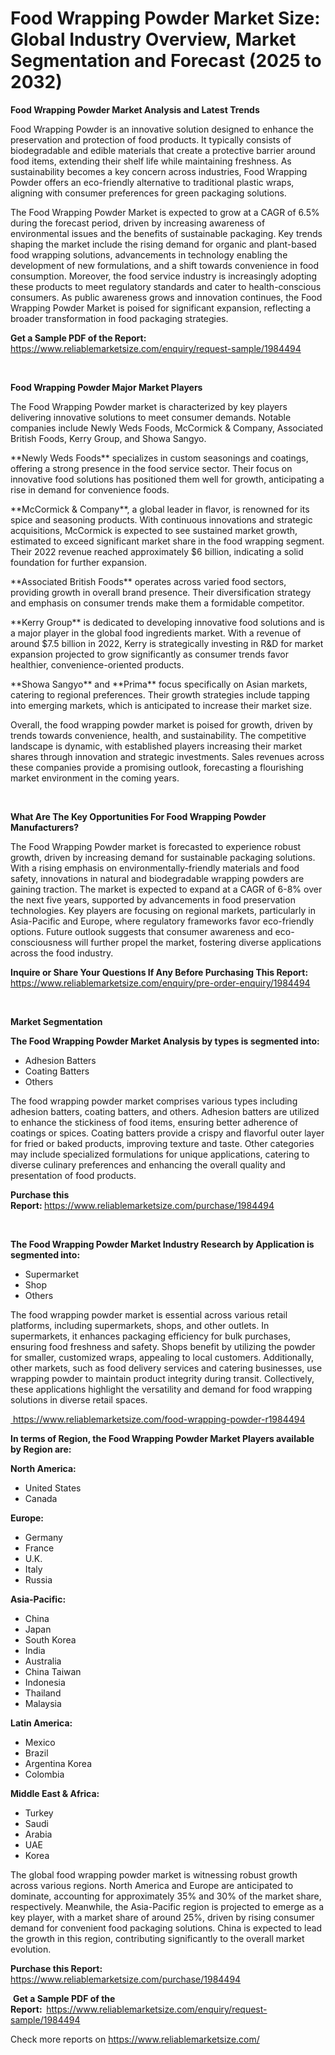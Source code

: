 <p><h1>Food Wrapping Powder Market Size: Global Industry Overview, Market Segmentation and Forecast (2025 to 2032)</h1></p><p><strong>Food Wrapping Powder Market Analysis and Latest Trends</strong></p>
<p><p>Food Wrapping Powder is an innovative solution designed to enhance the preservation and protection of food products. It typically consists of biodegradable and edible materials that create a protective barrier around food items, extending their shelf life while maintaining freshness. As sustainability becomes a key concern across industries, Food Wrapping Powder offers an eco-friendly alternative to traditional plastic wraps, aligning with consumer preferences for green packaging solutions.</p><p>The Food Wrapping Powder Market is expected to grow at a CAGR of 6.5% during the forecast period, driven by increasing awareness of environmental issues and the benefits of sustainable packaging. Key trends shaping the market include the rising demand for organic and plant-based food wrapping solutions, advancements in technology enabling the development of new formulations, and a shift towards convenience in food consumption. Moreover, the food service industry is increasingly adopting these products to meet regulatory standards and cater to health-conscious consumers. As public awareness grows and innovation continues, the Food Wrapping Powder Market is poised for significant expansion, reflecting a broader transformation in food packaging strategies.</p></p>
<p><strong>Get a Sample PDF of the Report:&nbsp;</strong> <a href="https://www.reliablemarketsize.com/enquiry/request-sample/1984494?utm_campaign=2944&utm_medium=2&utm_source=Github&utm_content=ia&utm_term=07042025&utm_id=food-wrapping-powder">https://www.reliablemarketsize.com/enquiry/request-sample/1984494</a></p>
<p>&nbsp;</p>
<p><strong>Food Wrapping Powder Major Market Players</strong></p>
<p><p>The Food Wrapping Powder market is characterized by key players delivering innovative solutions to meet consumer demands. Notable companies include Newly Weds Foods, McCormick & Company, Associated British Foods, Kerry Group, and Showa Sangyo.</p><p>**Newly Weds Foods** specializes in custom seasonings and coatings, offering a strong presence in the food service sector. Their focus on innovative food solutions has positioned them well for growth, anticipating a rise in demand for convenience foods.</p><p>**McCormick & Company**, a global leader in flavor, is renowned for its spice and seasoning products. With continuous innovations and strategic acquisitions, McCormick is expected to see sustained market growth, estimated to exceed significant market share in the food wrapping segment. Their 2022 revenue reached approximately $6 billion, indicating a solid foundation for further expansion.</p><p>**Associated British Foods** operates across varied food sectors, providing growth in overall brand presence. Their diversification strategy and emphasis on consumer trends make them a formidable competitor.</p><p>**Kerry Group** is dedicated to developing innovative food solutions and is a major player in the global food ingredients market. With a revenue of around $7.5 billion in 2022, Kerry is strategically investing in R&D for market expansion projected to grow significantly as consumer trends favor healthier, convenience-oriented products.</p><p>**Showa Sangyo** and **Prima** focus specifically on Asian markets, catering to regional preferences. Their growth strategies include tapping into emerging markets, which is anticipated to increase their market size.</p><p>Overall, the food wrapping powder market is poised for growth, driven by trends towards convenience, health, and sustainability. The competitive landscape is dynamic, with established players increasing their market shares through innovation and strategic investments. Sales revenues across these companies provide a promising outlook, forecasting a flourishing market environment in the coming years.</p></p>
<p>&nbsp;</p>
<p><strong>What Are The Key Opportunities For Food Wrapping Powder Manufacturers?</strong></p>
<p><p>The Food Wrapping Powder market is forecasted to experience robust growth, driven by increasing demand for sustainable packaging solutions. With a rising emphasis on environmentally-friendly materials and food safety, innovations in natural and biodegradable wrapping powders are gaining traction. The market is expected to expand at a CAGR of 6-8% over the next five years, supported by advancements in food preservation technologies. Key players are focusing on regional markets, particularly in Asia-Pacific and Europe, where regulatory frameworks favor eco-friendly options. Future outlook suggests that consumer awareness and eco-consciousness will further propel the market, fostering diverse applications across the food industry.</p></p>
<p><strong>Inquire or Share Your Questions If Any Before Purchasing This Report:</strong> <a href="https://www.reliablemarketsize.com/enquiry/pre-order-enquiry/1984494?utm_campaign=2944&utm_medium=2&utm_source=Github&utm_content=ia&utm_term=07042025&utm_id=food-wrapping-powder">https://www.reliablemarketsize.com/enquiry/pre-order-enquiry/1984494</a></p>
<p>&nbsp;</p>
<p><strong>Market Segmentation</strong></p>
<p><strong>The Food Wrapping Powder Market Analysis by types is segmented into:</strong></p>
<p><ul><li>Adhesion Batters</li><li>Coating Batters</li><li>Others</li></ul></p>
<p><p>The food wrapping powder market comprises various types including adhesion batters, coating batters, and others. Adhesion batters are utilized to enhance the stickiness of food items, ensuring better adherence of coatings or spices. Coating batters provide a crispy and flavorful outer layer for fried or baked products, improving texture and taste. Other categories may include specialized formulations for unique applications, catering to diverse culinary preferences and enhancing the overall quality and presentation of food products.</p></p>
<p><strong>Purchase this Report:&nbsp;</strong><a href="https://www.reliablemarketsize.com/purchase/1984494?utm_campaign=2944&utm_medium=2&utm_source=Github&utm_content=ia&utm_term=07042025&utm_id=food-wrapping-powder">https://www.reliablemarketsize.com/purchase/1984494</a></p>
<p>&nbsp;</p>
<p><strong>The Food Wrapping Powder Market Industry Research by Application is segmented into:</strong></p>
<p><ul><li>Supermarket</li><li>Shop</li><li>Others</li></ul></p>
<p><p>The food wrapping powder market is essential across various retail platforms, including supermarkets, shops, and other outlets. In supermarkets, it enhances packaging efficiency for bulk purchases, ensuring food freshness and safety. Shops benefit by utilizing the powder for smaller, customized wraps, appealing to local customers. Additionally, other markets, such as food delivery services and catering businesses, use wrapping powder to maintain product integrity during transit. Collectively, these applications highlight the versatility and demand for food wrapping solutions in diverse retail spaces.</p></p>
<p><a href="https://www.reliablemarketsize.com/food-wrapping-powder-r1984494?utm_campaign=2944&utm_medium=2&utm_source=Github&utm_content=ia&utm_term=07042025&utm_id=food-wrapping-powder">&nbsp;https://www.reliablemarketsize.com/food-wrapping-powder-r1984494</a></p>
<p><strong>In terms of Region, the Food Wrapping Powder Market Players available by Region are:</strong></p>
<p>
    <p> <strong> North America: </strong>
        <ul>
            <li>United States</li>
            <li>Canada</li>
        </ul>
        </p> 
    <p> <strong> Europe: </strong>
        <ul>
            <li>Germany</li>
            <li>France</li>
            <li>U.K.</li>
            <li>Italy</li>
            <li>Russia</li>
        </ul>
        </p> 
    <p> <strong> Asia-Pacific: </strong>
        <ul>
            <li>China</li>
            <li>Japan</li>
            <li>South Korea</li>
            <li>India</li>
            <li>Australia</li>
            <li>China Taiwan</li>
            <li>Indonesia</li>
            <li>Thailand</li>
            <li>Malaysia</li>
        </ul>
        </p> 
    <p> <strong> Latin America: </strong>
        <ul>
            <li>Mexico</li>
            <li>Brazil</li>
            <li>Argentina Korea</li>
            <li>Colombia</li>
        </ul>
        </p> 
    <p> <strong> Middle East & Africa: </strong>
        <ul>
            <li>Turkey</li>
            <li>Saudi</li>
            <li>Arabia</li>
            <li>UAE</li>
            <li>Korea</li>
        </ul>
    </p>
    </p>
<p><p>The global food wrapping powder market is witnessing robust growth across various regions. North America and Europe are anticipated to dominate, accounting for approximately 35% and 30% of the market share, respectively. Meanwhile, the Asia-Pacific region is projected to emerge as a key player, with a market share of around 25%, driven by rising consumer demand for convenient food packaging solutions. China is expected to lead the growth in this region, contributing significantly to the overall market evolution.</p></p>
<p><strong>Purchase this Report: </strong><a href="https://www.reliablemarketsize.com/purchase/1984494?utm_campaign=2944&utm_medium=2&utm_source=Github&utm_content=ia&utm_term=07042025&utm_id=food-wrapping-powder">https://www.reliablemarketsize.com/purchase/1984494</a></p>
<p>&nbsp;<strong>Get a Sample PDF of the Report:&nbsp;&nbsp;</strong><a href="https://www.reliablemarketsize.com/enquiry/request-sample/1984494?utm_campaign=2944&utm_medium=2&utm_source=Github&utm_content=ia&utm_term=07042025&utm_id=food-wrapping-powder">https://www.reliablemarketsize.com/enquiry/request-sample/1984494</a></p>
<p><strong></strong></p>
<p>Check more reports on <a href="https://www.reliablemarketsize.com/?utm_campaign=2944&utm_medium=2&utm_source=Github&utm_content=ia&utm_term=07042025&utm_id=food-wrapping-powder">https://www.reliablemarketsize.com/</a></p>
